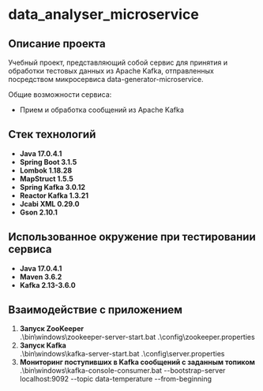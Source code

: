# data_analyser_microservice

## Описание проекта
Учебный проект, представляющий собой сервис для принятия и обработки тестовых данных из Apache Kafka, 
отправленных посредством микросервиса data-generator-microservice.

Общие возможности сервиса:
- Прием и обработка сообщений из Apache Kafka

## Стек технологий
- **Java 17.0.4.1**
- **Spring Boot 3.1.5**
- **Lombok 1.18.28**
- **MapStruct 1.5.5**
- **Spring Kafka 3.0.12**
- **Reactor Kafka 1.3.21**
- **Jcabi XML 0.29.0**
- **Gson 2.10.1**

## Использованное окружение при тестировании сервиса
- **Java 17.0.4.1**
- **Maven 3.6.2**
- **Kafka 2.13-3.6.0**

## Взаимодействие с приложением
1. **Запуск ZooKeeper**  
   .\bin\windows\zookeeper-server-start.bat .\config\zookeeper.properties
2. **Запуск Kafka**  
   .\bin\windows\kafka-server-start.bat .\config\server.properties
3. **Мониторинг поступивших в Kafka сообщений с заданным топиком**  
   .\bin\windows\kafka-console-consumer.bat --bootstrap-server localhost:9092 --topic data-temperature --from-beginning
